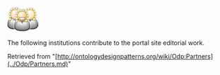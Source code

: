 [![](../images/thumb/a/a5/Partners.jpg/70px-Partners.jpg)](../Image/Partners.jpg.md "Partners.jpg")


The following institutions contribute to the portal site editorial work.





Retrieved from "[http://ontologydesignpatterns.org/wiki/Odp:Partners](../Odp/Partners.md)"